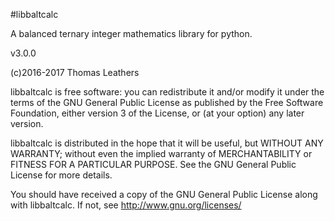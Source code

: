 #libbaltcalc

A balanced ternary integer mathematics library for python.

v3.0.0

(c)2016-2017 Thomas Leathers

  libbaltcalc is free software: you can redistribute it and/or modify
  it under the terms of the GNU General Public License as published by
  the Free Software Foundation, either version 3 of the License, or
  (at your option) any later version.
  
  libbaltcalc is distributed in the hope that it will be useful,
  but WITHOUT ANY WARRANTY; without even the implied warranty of
  MERCHANTABILITY or FITNESS FOR A PARTICULAR PURPOSE. See the
  GNU General Public License for more details.
 
  You should have received a copy of the GNU General Public License
  along with libbaltcalc. If not, see <http://www.gnu.org/licenses/>
